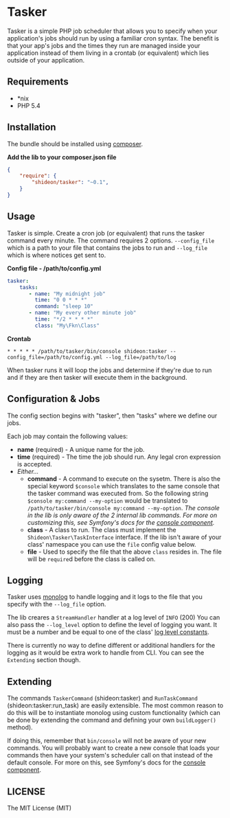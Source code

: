Tasker
======

Tasker is a simple PHP job scheduler that allows you to specify when your application's jobs should run by using a familiar cron syntax. The benefit is that your app's jobs and the times they run are managed inside your application instead of them living in a crontab (or equivalent) which lies outside of your application.

Requirements
------------
* *nix
* PHP 5.4

Installation
------------
The bundle should be installed using [composer](https://getcomposer.org).

**Add the lib to your composer.json file**

```json
{
    "require": {
        "shideon/tasker": "~0.1",
    }
}
```

Usage
-----
Tasker is simple. Create a cron job (or equivalent) that runs the tasker command every minute. The command requires 2 options. `--config_file` which is a path to your file that contains the jobs to run and `--log_file` which is where notices get sent to.

**Config file - /path/to/config.yml**

```yaml
tasker:
    tasks:
       - name: "My midnight job"
         time: "0 0 * * *"
         command: "sleep 10"
       - name: "My every other minute job"
         time: "*/2 * * * *"
         class: "My\Fkn\Class"
```

**Crontab**
```cron
* * * * * /path/to/tasker/bin/console shideon:tasker --config_file=/path/to/config.yml --log_file=/path/to/log
```

When tasker runs it will loop the jobs and determine if they're due to run and if they are then tasker will execute them in the background.

Configuration & Jobs
--------------------
The config section begins with "tasker", then "tasks" where we define our jobs.

Each job may contain the following values:

* **name** (required) - A unique name for the job.
* **time** (required) - The time the job should run. Any legal cron expression is accepted.
* *Either...*
  * **command** - A command to execute on the sysetm. There is also the special keyword `$console` which translates to the same console that the tasker command was executed from. So the following string `$console my:command --my-option` would be translated to `/path/to/tasker/bin/console my:command --my-option`. *The console in the lib is only aware of the 2 internal lib commands. For more on customizing this, see Symfony's docs for the [console component](http://symfony.com/doc/current/components/console/introduction.html).*
  * **class** - A class to run. The class must implement the `Shideon\Tasker\TaskInterface` interface. If the lib isn't aware of your class' namespace you can use the `file` config value below.
  * **file** - Used to specify the file that the above `class` resides in. The file will be `require`d before the class is called on.
  
Logging
-------
Tasker uses [monolog](https://github.com/Seldaek/monolog) to handle logging and it logs to the file that you specify with the `--log_file` option.

The lib creares a `StreamHandler` handler at a log level of `INFO` (200)  You can also pass the `--log_level` option to define the level of logging you want. It must be a number and be equal to one of the class' [log level constants](https://github.com/Seldaek/monolog/blob/master/src/Monolog/Logger.php#L29).

There is currently no way to define different or additional handlers for the logging as it would be extra work to handle from CLI. You can see the `Extending` section though.

Extending
---------
The commands `TaskerCommand` (shideon:tasker) and `RunTaskCommand` (shideon:tasker:run_task) are easily extensible. The most common reason to do this will be to instantiate monolog using custom functionality (which can be done by extending the command and defining your own `buildLogger()` method).

If doing this, remember that `bin/console` will not be aware of your new commands. You will probably want to create a new console that loads your commands then have your system's scheduler call on that instead of the default console. For more on this, see Symfony's docs for the [console component](http://symfony.com/doc/current/components/console/introduction.html).

LICENSE
-------
The MIT License (MIT)
